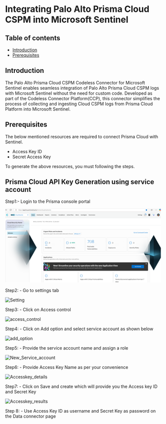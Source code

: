 
# Integrating Palo Alto Prisma Cloud CSPM into Microsoft Sentinel
## Table of contents
- [Introduction](#intro)
- [Prerequisites](#step2)

<a name="intro">

## Introduction
The Palo Alto Prisma Cloud CSPM Codeless Connector for Microsoft Sentinel enables seamless integration of Palo Alto Prisma Cloud CSPM logs with Microsoft Sentinel without the need for custom code. Developed as part of the Codeless Connector Platform(CCP), this connector simplifies the process of collecting and ingesting Cloud CSPM logs from Prisma Cloud Platform into Microsoft Sentinel.

<a name="step2">
   
## Prerequisites
The below mentioned resources are required to connect Prisma Cloud with Sentinel.
- Access Key ID
- Secret Access Key

To generate the above resources, you must following the steps.


## Prisma Cloud API Key Generation using service account 

Step1:- Login to the Prisma console portal

![Prisma_console_portal](https://github.com/v-hkopparala/v-hkopparala/blob/main/Screenshot%20(1).png?raw=true)

Step2: - Go to settings tab 

![Setting](Images/setting.png)

Step3: - Click on Access control

![access_control](Images/access_control.png)

Step4: - Click on Add option and select service account as shown below

![add_option](Images/add_option.png)

Step5: - Provide the service account name and assign a role

![New_Service_account](Images/New_Service_account.png)

Step6: - Provide Access Key Name as per your convenience

![Accesskey_details](Images/Accesskey_details.png)

Step7: - Click on Save and create which will provide you the Access key ID and Secret Key

![Accesskey_results](Images/Accesskey_results.png)

Step 8: - Use Access Key ID as username and Secret Key as password on the Data connector page


